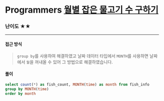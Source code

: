 # Programmers [월별 잡은 물고기 수 구하기](https://school.programmers.co.kr/learn/courses/30/lessons/293260)

### 난이도 ★★

---

#### 접근 방식

> `group by`를 사용하여 해결하였고 날짜 데이터 타입에서 `MONTH`를 사용하면 날짜에서 `월`을 꺼내올 수 있어 그 방법으로 해결하였습니다.

#### 풀이

```sql
select count(*) as fish_count, MONTH(time) as month from fish_info
group by MONTH(time)
order by month
```

